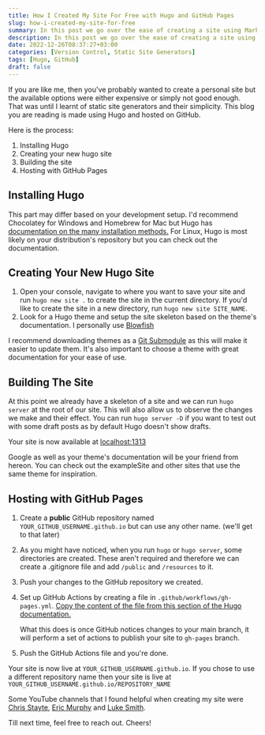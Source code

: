 ```yaml
---
title: How I Created My Site For Free with Hugo and GitHub Pages
slug: how-i-created-my-site-for-free
summary: In this post we go over the ease of creating a site using Markdown
description: In this post we go over the ease of creating a site using Markdown
date: 2022-12-26T08:37:27+03:00
categories: [Version Control, Static Site Generators]
tags: [Hugo, GitHub]
draft: false
---
```


If you are like me, then you've probably wanted to create a personal site but the available options were either expensive or simply not good enough. That was until I learnt of static site generators and their simplicity. This blog you are reading is made using Hugo and hosted on GitHub. 

Here is the process:
1. Installing Hugo 
2. Creating your new hugo site
3. Building the site
4. Hosting with GitHub Pages

## Installing Hugo

This part may differ based on your development setup. I'd recommend Chocolatey for Windows and Homebrew for Mac but Hugo has [documentation on the many installation methods.](https://gohugo.io/installation) For Linux, Hugo is most likely on your distribution's repository but you can check out the documentation.

## Creating Your New Hugo Site

1. Open your console, navigate to where you want to save your site and run `hugo new site .` to create the site in the current directory. If you'd like to create the site in a new directory, run `hugo new site SITE_NAME`. 
2. Look for a Hugo theme and setup the site skeleton based on the theme's documentation. I personally use [Blowfish](https://nunocoracao.github.io/blowfish)

I recommend downloading themes as a [Git Submodule](https://git-scm.com/book/en/v2/Git-Tools-Submodules) as this will make it easier to update them. It's also important to choose a theme with great documentation for your ease of use.

## Building The Site

At this point we already have a skeleton of a site and we can run `hugo server` at the root of our site. This will also allow us to observe the changes we make and their effect. You can run `hugo server -D` if you want to test out with some draft posts as by default Hugo doesn't show drafts.

Your site is now available at [localhost:1313](http://localhost:1313)

Google as well as your theme's documentation will be your friend from hereon. You can check out the exampleSite and other sites that use the same theme for inspiration.

## Hosting with GitHub Pages

1. Create a **public** GitHub repository named `YOUR_GITHUB_USERNAME.github.io` but can use any other name. (we'll get to that later)
2. As you might have noticed, when you run `hugo` or `hugo server`, some directories are created. These aren't required and therefore we can create a .gitignore file and add `/public` and `/resources` to it.
3. Push your changes to the GitHub repository we created.
4. Set up GitHub Actions by creating a file in `.github/workflows/gh-pages.yml`. [Copy the content of the file from this section of the Hugo documentation.](https://gohugo.io/hosting-and-deployment/hosting-on-github/#build-hugo-with-github-action)
 
   What this does is once GitHub notices changes to your main branch,  it will perform a set of actions to publish your site to `gh-pages` branch.
5. Push the GitHub Actions file and you're done.

Your site is now live at `YOUR_GITHUB_USERNAME.github.io`. If you chose to use a different repository name then your site is live at `YOUR_GITHUB_USERNAME.github.io/REPOSITORY_NAME`

Some YouTube channels that I found helpful when creating my site were [Chris Stayte](https://www.youtube.com/@ChrisStayte), [Eric Murphy](https://www.youtube.com/@EricMurphyxyz) and [Luke Smith](https://www.youtube.com/@LukeSmithxyz).

Till next time, feel free to reach out. Cheers!
